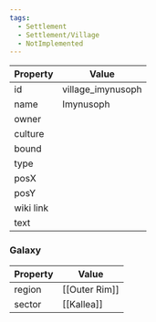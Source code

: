 ```yaml
---
tags:
  - Settlement
  - Settlement/Village
  - NotImplemented
---
```


| Property  | Value             |
| --------- | ----------------- |
| id        | village_imynusoph |
| name      | Imynusoph         |
| owner     |                   |
| culture   |                   |
| bound     |                   |
| type      |                   |
| posX      |                   |
| posY      |                   |
| wiki link |                   |
| text      |                   |

### Galaxy
| Property | Value         |
| -------- | ------------- |
| region   | [[Outer Rim]] |
| sector   | [[Kallea]]    |
